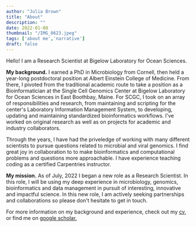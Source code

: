 ```yaml
---
author: "Julia Brown"
title: "About"
description: ""
date: 2022-01-08
thumbnail: "/IMG_0623.jpeg"
tags: ['about me','narrative']
draft: false
---
```


Hello! I am a Research Scientist at Bigelow Laboratory for Ocean Sciences. 

**My background.** I earned a PhD in Microbiology from Cornell, then held a year-long postdoctoral position at Albert Einstein College of Medicine. From there, I pivoted from the traditional academic route to take a position as a Bioinformatician at the Single Cell Genomics Center at Bigelow Laboratory for Ocean Sciences in East Boothbay, Maine. For SCGC, I took on an array of responsibilities and research, from maintaining and scripting for the center's Laboratory Information Management System, to developing, updating and maintaining standardized bioinformatics workflows. I've worked on original research as well as on projects for academic and industry collaborators. 

Through the years, I have had the priveledge of working with many different scientists to pursue questions related to microbial and viral genomics. I find great joy in collaboration to to make bioinformatics and computational problems and questions more approachable. I have experience teaching coding as a certified Carpentries instructor. 

**My mission.** As of July, 2022 I began a new role as a Research Scientist. In this role, I will be using my deep experience in microbiology, genomics, bioinformatics and data management in pursuit of interesting, innovative and impactful science. In this new role, I am actively seeking partnerships and collaborations so please don't hesitate to get in touch. 

For more information on my background and experience, check out my [cv](https://www.bigelow.org/files/cv/julia.pdf), or find me on [google scholar.](https://scholar.google.com/citations?user=rGsro4wAAAAJ&hl=en)
